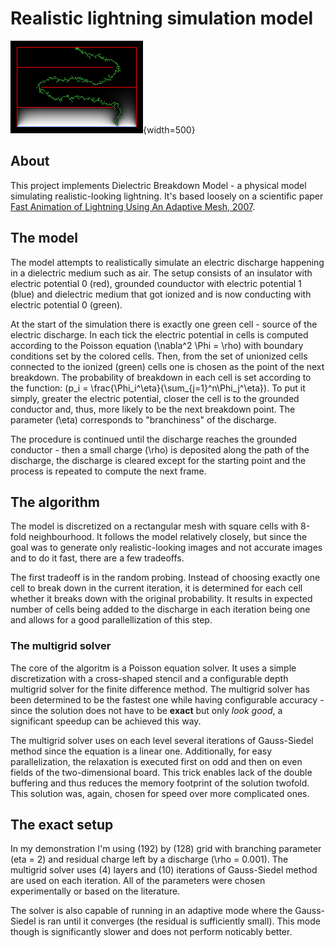 # Realistic lightning simulation model

![](./vid/lightning_000.png){width=500}

## About

This project implements Dielectric Breakdown Model - a physical model simulating realistic-looking lightning. It's based loosely on a scientific paper [Fast Animation of Lightning Using An Adaptive Mesh, 2007](http://gamma.cs.unc.edu/FAST_LIGHTNING/lightning_tvcg_2007.pdf).

## The model

The model attempts to realistically simulate an electric discharge happening in a dielectric medium such as air. The setup consists of an insulator with electric potential 0 (red), grounded counductor with electric potential 1 (blue) and dielectric medium that got ionized and is now conducting with electric potential 0 (green).

At the start of the simulation there is exactly one green cell - source of the electric discharge. In each tick the electric potential in cells is computed according to the Poisson equation \(\nabla^2 \Phi = \rho\) with boundary conditions set by the colored cells. Then, from the set of unionized cells connected to the ionized (green) cells one is chosen as the point of the next breakdown. The probability of breakdown in each cell is set according to the function: \(p_i = \frac{\Phi_i^\eta}{\sum_{j=1}^n\Phi_j^\eta}\). To put it simply, greater the electric potential, closer the cell is to the grounded conductor and, thus, more likely to be the next breakdown point. The parameter \(\eta\) corresponds to "branchiness" of the discharge.

The procedure is continued until the discharge reaches the grounded conductor - then a small charge \(\rho\) is deposited along the path of the discharge, the discharge is cleared except for the starting point and the process is repeated to compute the next frame.

## The algorithm

The model is discretized on a rectangular mesh with square cells with 8-fold neighbourhood. It follows the model relatively closely, but since the goal was to generate only realistic-looking images and not accurate images and to do it fast, there are a few tradeoffs.

The first tradeoff is in the random probing. Instead of choosing exactly one cell to break down in the current iteration, it is determined for each cell whether it breaks down with the original probability. It results in expected number of cells being added to the discharge in each iteration being one and allows for a good parallellization of this step.

### The multigrid solver

The core of the algoritm is a Poisson equation solver. It uses a simple discretization with a cross-shaped stencil and a configurable depth multigrid solver for the finite difference method. The multigrid solver has been determined to be the fastest one while having configurable accuracy - since the solution does not have to be **exact** but only _look good_, a significant speedup can be achieved this way.

The multigrid solver uses on each level several iterations of Gauss-Siedel method since the equation is a linear one. Additionally, for easy parallelization, the relaxation is executed first on odd and then on even fields of the two-dimensional board. This trick enables lack of the double buffering and thus reduces the memory footprint of the solution twofold. This solution was, again, chosen for speed over more complicated ones.


## The exact setup

In my demonstration I'm using \(192\) by \(128\) grid with branching parameter \(eta = 2\) and residual charge left by a discharge \(\rho = 0.001\). The multigrid solver uses \(4\) layers and \(10\) iterations of Gauss-Siedel method are used on each iteration. All of the parameters were chosen experimentally or based on the literature.

The solver is also capable of running in an adaptive mode where the Gauss-Siedel is ran until it converges (the residual is sufficiently small). This mode though is significantly slower and does not perform noticably better.
